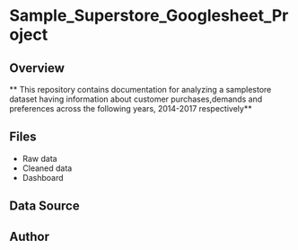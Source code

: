 # Sample_Superstore_Googlesheet_Project
## Overview
** This repository contains documentation for analyzing a samplestore dataset having information about customer purchases,demands and preferences across the following years, 2014-2017 respectively**
## Files
- Raw data [](
https://docs.google.com/spreadsheets/d/e/2PACX-1vRecohOfdILnktdpXwh03W5EWd2bhd6qAYFsmJqT4k1rYMKEg0VsKSx1XurXIwlU95BTGjdxPj_FNNt/pubhtml
)
- Cleaned data
- Dashboard

## Data Source
## Author
